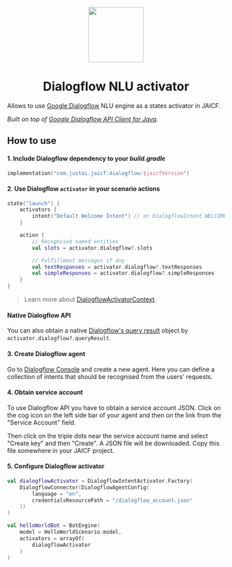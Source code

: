 <p align="center">
    <img src="https://marketplace.mypurecloud.com/43a28e86-6158-4f86-b705-0b7471e24cfe/applogo_d49fd7e8.png" height="128" width="128"/>
</p>

<h1 align="center">Dialogflow NLU activator</h1>

Allows to use [Google Dialogflow](https://dialogflow.com) NLU engine as a states activator in JAICF.

_Built on top of [Google Dialogflow API Client for Java](https://github.com/googleapis/java-dialogflow)._

## How to use

#### 1. Include Dialogflow dependency to your _build.gradle_

```kotlin
implementation("com.justai.jaicf:dialogflow:$jaicfVersion")
```

#### 2. Use Dialogflow `activator` in your scenario actions

```kotlin
state("launch") {
    activators {
        intent("Default Welcome Intent") // or DialogflowIntent.WELCOME
    }

    action {
        // Recognised named entities
        val slots = activator.dialogflow?.slots

        // Fulfillment messages if any
        val textResponses = activator.dialogflow?.textResponses
        val simpleResponses = activator.dialogflow?.simpleResponses
    }
}
```

> Learn more about [DialogflowActivatorContext](https://github.com/just-ai/jaicf-kotlin/blob/master/activators/dialogflow/src/main/kotlin/com/justai/jaicf/activator/dialogflow/DialogflowActivatorContext.kt).

#### Native Dialogflow API

You can also obtain a native [Dialogflow's query result](https://github.com/googleapis/java-dialogflow/blob/master/proto-google-cloud-dialogflow-v2/src/main/java/com/google/cloud/dialogflow/v2/QueryResult.java) object by `activator.dialogflow?.queryResult`.

#### 3. Create Dialogflow agent

Go to [Dialogflow Console](https://dialogflow.cloud.google.com/#/newAgent) and create a new agent.
Here you can define a collection of intents that should be recognised from the users' requests.

#### 4. Obtain service account

To use Dialogflow API you have to obtain a service account JSON.
Click on the cog icon on the left side bar of your agent and then on the link from the "Service Account" field.

Then click on the triple dots near the service account name and select "Create key" and then "Create".
A JSON file will be downloaded. Copy this file somewhere in your JAICF project.

#### 5. Configure Dialogflow activator

```kotlin
val dialogflowActivator = DialogflowIntentActivator.Factory(
    DialogflowConnector(DialogflowAgentConfig(
        language = "en",
        credentialsResourcePath = "/dialogflow_account.json"
    ))
)

val helloWorldBot = BotEngine(
    model = HelloWorldScenario.model,
    activators = arrayOf(
        dialogflowActivator
    )
)
```